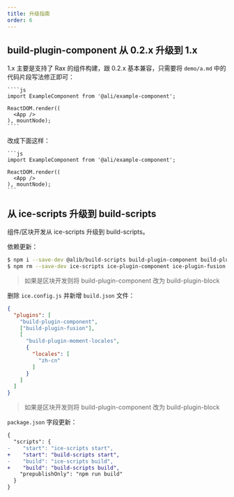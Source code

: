 ```yaml
---
title: 升级指南
order: 6
---
```


## build-plugin-component 从 0.2.x 升级到 1.x

1.x 主要是支持了 Rax 的组件构建，跟 0.2.x 基本兼容，只需要将 `demo/a.md` 中的代码片段写法修正即可：

`````
````js
import ExampleComponent from '@ali/example-component';

ReactDOM.render((
  <App />
), mountNode);
````
`````

改成下面这样：

`````
```js
import ExampleComponent from '@ali/example-component';

ReactDOM.render((
  <App />
), mountNode);
```
`````

## 从 ice-scripts 升级到 build-scripts

组件/区块开发从 ice-scripts 升级到 build-scripts。

依赖更新：

```bash
$ npm i --save-dev @alib/build-scripts build-plugin-component build-plugin-fusion build-plugin-moment-locales
$ npm rm --save-dev ice-scripts ice-plugin-component ice-plugin-fusion ice-plugin-moment-locales
```

> 如果是区块开发则将 build-plugin-component 改为 build-plugin-block

删除 `ice.config.js` 并新增 `build.json` 文件：

```json
{
  "plugins": [
    "build-plugin-component",
    ["build-plugin-fusion"],
    [
      "build-plugin-moment-locales",
      {
        "locales": [
          "zh-cn"
        ]
      }
    ]
  ]
}
```

> 如果是区块开发则将 build-plugin-component 改为 build-plugin-block

`package.json` 字段更新：

```diff
{
  "scripts": {
-    "start": "ice-scripts start",
+    "start": "build-scripts start",
-    "build": "ice-scripts build",
+    "build": "build-scripts build",
    "prepublishOnly": "npm run build"
  }
}
```
